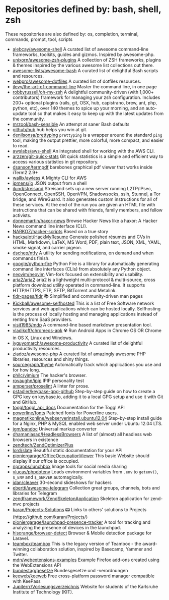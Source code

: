 # Repositories defined by: bash, shell, zsh

These repositories are also defined by: os, completion, terminal, commands, prompt, tool, scripts

- [alebcay/awesome-shell](https://api.github.com/repos/alebcay/awesome-shell)
  A curated list of awesome command-line frameworks, toolkits, guides and gizmos. Inspired by awesome-php.
- [unixorn/awesome-zsh-plugins](https://api.github.com/repos/unixorn/awesome-zsh-plugins)
  A collection of ZSH frameworks, plugins & themes inspired by the various awesome list collections out there.
- [awesome-lists/awesome-bash](https://api.github.com/repos/awesome-lists/awesome-bash)
  A curated list of delightful Bash scripts and resources.
- [webpro/awesome-dotfiles](https://api.github.com/repos/webpro/awesome-dotfiles)
  A curated list of dotfiles resources.
- [jlevy/the-art-of-command-line](https://api.github.com/repos/jlevy/the-art-of-command-line)
  Master the command line, in one page
- [robbyrussell/oh-my-zsh](https://api.github.com/repos/robbyrussell/oh-my-zsh)
  A delightful community-driven (with 1,000+ contributors) framework for managing your zsh configuration. Includes 200+ optional plugins (rails, git, OSX, hub, capistrano, brew, ant, php, python, etc), over 140 themes to spice up your morning, and an auto-update tool so that makes it easy to keep up with the latest updates from the community.
- [mrzool/bash-sensible](https://api.github.com/repos/mrzool/bash-sensible)
  An attempt at saner Bash defaults
- [github/hub](https://api.github.com/repos/github/hub)
  hub helps you win at git.
- [denilsonsa/prettyping](https://api.github.com/repos/denilsonsa/prettyping)
  `prettyping` is a wrapper around the standard `ping` tool, making the output prettier, more colorful, more compact, and easier to read.
- [awslabs/aws-shell](https://api.github.com/repos/awslabs/aws-shell)
  An integrated shell for working with the AWS CLI.
- [arzzen/git-quick-stats](https://api.github.com/repos/arzzen/git-quick-stats)
  Git quick statistics is a simple and efficient way to access various statistics in git repository.
- [dsanson/termpdf](https://api.github.com/repos/dsanson/termpdf)
  barebones graphical pdf viewer that works inside iTerm2 2.9+
- [wallix/awless](https://api.github.com/repos/wallix/awless)
  A Mighty CLI for AWS
- [jpmens/jo](https://api.github.com/repos/jpmens/jo)
  JSON output from a shell
- [jlund/streisand](https://api.github.com/repos/jlund/streisand)
  Streisand sets up a new server running L2TP/IPsec, OpenConnect, OpenSSH, OpenVPN, Shadowsocks, sslh, Stunnel, a Tor bridge, and WireGuard. It also generates custom instructions for all of these services. At the end of the run you are given an HTML file with instructions that can be shared with friends, family members, and fellow activists.
- [donnemartin/haxor-news](https://api.github.com/repos/donnemartin/haxor-news)
  Browse Hacker News like a haxor: A Hacker News command line interface (CLI).
- [NARKOZ/hacker-scripts](https://api.github.com/repos/NARKOZ/hacker-scripts)
  Based on a true story
- [hacksalot/HackMyResume](https://api.github.com/repos/hacksalot/HackMyResume)
  Generate polished résumés and CVs in HTML, Markdown, LaTeX, MS Word, PDF, plain text, JSON, XML, YAML, smoke signal, and carrier pigeon.
- [dschep/ntfy](https://api.github.com/repos/dschep/ntfy)
  A utility for sending notifications, on demand and when commands finish.
- [google/python-fire](https://api.github.com/repos/google/python-fire)
  Python Fire is a library for automatically generating command line interfaces (CLIs) from absolutely any Python object.
- [neovim/neovim](https://api.github.com/repos/neovim/neovim)
  Vim-fork focused on extensibility and usability.
- [aria2/aria2](https://api.github.com/repos/aria2/aria2)
  aria2 is a lightweight multi-protocol & multi-source, cross platform download utility operated in command-line. It supports HTTP/HTTPS, FTP, SFTP, BitTorrent and Metalink.
- [tldr-pages/tldr](https://api.github.com/repos/tldr-pages/tldr)
  :books: Simplified and community-driven man pages
- [Kickball/awesome-selfhosted](https://api.github.com/repos/Kickball/awesome-selfhosted)
  This is a list of Free Software network services and web applications which can be hosted locally. Selfhosting is the process of locally hosting and managing applications instead of renting from SaaS providers.
- [visit1985/mdp](https://api.github.com/repos/visit1985/mdp)
  A command-line based markdown presentation tool.
- [vladikoff/chromeos-apk](https://api.github.com/repos/vladikoff/chromeos-apk)
  ☢️  Run Android Apps in Chrome OS OR Chrome in OS X, Linux and Windows.
- [jyguyomarch/awesome-productivity](https://api.github.com/repos/jyguyomarch/awesome-productivity)
  A curated list of delightful productivity resources.
- [ziadoz/awesome-php](https://api.github.com/repos/ziadoz/awesome-php)
  A curated list of amazingly awesome PHP libraries, resources and shiny things.
- [sourcegraph/thyme](https://api.github.com/repos/sourcegraph/thyme)
  Automatically track which applications you use and for how long.
- [philc/vimium](https://api.github.com/repos/philc/vimium)
  The hacker's browser.
- [rovaughn/ipip](https://api.github.com/repos/rovaughn/ipip)
  IPIP personality test
- [amperser/proselint](https://api.github.com/repos/amperser/proselint)
  A linter for prose.
- [pstadler/keybase-gpg-github](https://api.github.com/repos/pstadler/keybase-gpg-github)
  Step-by-step guide on how to create a GPG key on keybase.io, adding it to a local GPG setup and use it with Git and GitHub.
- [toggl/toggl_api_docs](https://api.github.com/repos/toggl/toggl_api_docs)
  Documentation for the Toggl API
- [powerline/fonts](https://api.github.com/repos/powerline/fonts)
  Patched fonts for Powerline users.
- [magnetikonline/webserverinstall.ubuntu12.04](https://api.github.com/repos/magnetikonline/webserverinstall.ubuntu12.04)
  Step-by-step install guide for a Nginx, PHP & MySQL enabled web server under Ubuntu 12.04 LTS.
- [jgm/pandoc](https://api.github.com/repos/jgm/pandoc)
  Universal markup converter
- [dhamaniasad/HeadlessBrowsers](https://api.github.com/repos/dhamaniasad/HeadlessBrowsers)
  A list of (almost) all headless web browsers in existence
- [zendtech/ZendOptimizerPlus](https://api.github.com/repos/zendtech/ZendOptimizerPlus)
- [lord/slate](https://api.github.com/repos/lord/slate)
  Beautiful static documentation for your API
- [pioniergarage/OfficeOccupationViewer](https://api.github.com/repos/pioniergarage/OfficeOccupationViewer)
  This basic Website should display if our office is occupied.
- [nprapps/lunchbox](https://api.github.com/repos/nprapps/lunchbox)
  Image tools for social media sharing
- [vlucas/phpdotenv](https://api.github.com/repos/vlucas/phpdotenv)
  Loads environment variables from `.env` to `getenv()`, `$_ENV` and `$_SERVER` automagically.
- [jdan/cleaver](https://api.github.com/repos/jdan/cleaver)
  30-second slideshows for hackers
- [ebertti/awesome-telegram](https://api.github.com/repos/ebertti/awesome-telegram)
  Collection great groups, channels, bots and libraries for Telegram
- [zendframework/ZendSkeletonApplication](https://api.github.com/repos/zendframework/ZendSkeletonApplication)
  Skeleton application for zend-mvc projects
- [karan/Projects-Solutions](https://api.github.com/repos/karan/Projects-Solutions)
  :pager: Links to others' solutions to Projects (https://github.com/karan/Projects/)
- [pioniergarage/launchpad-presence-tracker](https://api.github.com/repos/pioniergarage/launchpad-presence-tracker)
  A tool for tracking and analyzing the presence of devices in the launchpad.
- [hisorange/browser-detect](https://api.github.com/repos/hisorange/browser-detect)
  Browser & Mobile detection package for Laravel.
- [teambox/teambox](https://api.github.com/repos/teambox/teambox)
  This is the legacy version of Teambox - the award-winning collaboration solution, inspired by Basecamp, Yammer and Twitter.
- [mdn/webextensions-examples](https://api.github.com/repos/mdn/webextensions-examples)
  Example Firefox add-ons created using the WebExtensions API
- [bundestag/gesetze](https://api.github.com/repos/bundestag/gesetze)
  Bundesgesetze und -verordnungen
- [keeweb/keeweb](https://api.github.com/repos/keeweb/keeweb)
  Free cross-platform password manager compatible with KeePass
- [Jupiterrr/Vorlesungsverzeichnis](https://api.github.com/repos/Jupiterrr/Vorlesungsverzeichnis)
  Website for students of the Karlsruhe Institute of Technology (KIT).
